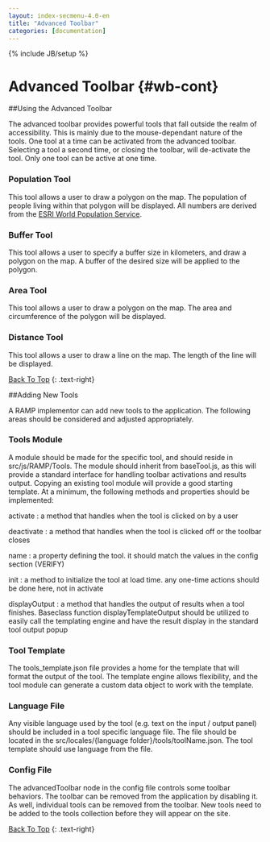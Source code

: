 ```yaml
---
layout: index-secmenu-4.0-en
title: "Advanced Toolbar"
categories: [documentation]
---
```

{% include JB/setup %}

<a name="top" />

# Advanced Toolbar {#wb-cont}



<div class="toc"></div>

##Using the Advanced Toolbar

The advanced toolbar provides powerful tools that fall outside the realm of accessibility.  This is mainly due to the mouse-dependant nature of the tools.  One tool at a time can be activated from the advanced toolbar.  Selecting a tool a second time, or closing the toolbar, will de-activate the tool.  Only one tool can be active at one time.

### Population Tool

This tool allows a user to draw a polygon on the map.  The population of people living within that polygon will be displayed.  All numbers are derived from the [ESRI World Population Service](http://sampleserver1.arcgisonline.com/ArcGIS/rest/services/Demographics/ESRI_Population_World/GPServer/PopulationSummary).

### Buffer Tool

This tool allows a user to specify a buffer size in kilometers, and draw a polygon on the map.  A buffer of the desired size will be applied to the polygon.

### Area Tool

This tool allows a user to draw a polygon on the map.  The area and circumference of the polygon will be displayed.

### Distance Tool

This tool allows a user to draw a line on the map.  The length of the line will be displayed.

[Back To Top](#top)
{: .text-right}

##Adding New Tools

A RAMP implementor can add new tools to the application.  The following areas should be considered and adjusted appropriately.

### Tools Module

A module should be made for the specific tool, and should reside in src/js/RAMP/Tools.  The module should inherit from baseTool.js, as this will provide a standard interface for handling toolbar activations and results output.  Copying an existing tool module will provide a good starting template.  At a minimum, the following methods and properties should be implemented:

activate
: a method that handles when the tool is clicked on by a user

deactivate
: a method that handles when the tool is clicked off or the toolbar closes

name
: a property defining the tool.  it should match the values in the config section (VERIFY)

init
: a method to initialize the tool at load time.  any one-time actions should be done here, not in activate

displayOutput
: a method that handles the output of results when a tool finishes.  Baseclass function displayTemplateOutput should be utilized to easily call the templating engine and have the result display in the standard tool output popup

### Tool Template

The tools_template.json file provides a home for the template that will format the output of the tool.  The template engine allows flexibility, and the tool module can generate a custom data object to work with the template.

### Language File

Any visible language used by the tool (e.g. text on the input / output panel) should be included in a tool specific language file.  The file should be located in the src/locales/{language folder}/tools/toolName.json.  The tool template should use language from the file.

### Config File

The advancedToolbar node in the config file controls some toolbar behaviors.  The toolbar can be removed from the application by disabling it.  As well, individual tools can be removed from the toolbar.   New tools need to be added to the tools collection before they will appear on the site.

[Back To Top](#top)
{: .text-right}